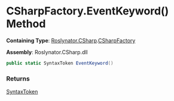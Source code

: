 # CSharpFactory\.EventKeyword\(\) Method

**Containing Type**: [Roslynator.CSharp](../../README.md)\.[CSharpFactory](../README.md)

**Assembly**: Roslynator\.CSharp\.dll

```csharp
public static SyntaxToken EventKeyword()
```

### Returns

[SyntaxToken](https://docs.microsoft.com/en-us/dotnet/api/microsoft.codeanalysis.syntaxtoken)

